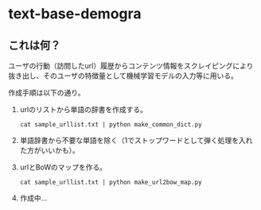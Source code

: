 # text-base-demogra

##  これは何？

ユーザの行動（訪問したurl）履歴からコンテンツ情報をスクレイピングにより抜き出し、そのユーザの特徴量として機械学習モデルの入力等に用いる。

作成手順は以下の通り。

1. urlのリストから単語の辞書を作成する。

   ```shell
   cat sample_urllist.txt | python make_common_dict.py
   ```

   

2. 単語辞書から不要な単語を除く（1でストップワードとして弾く処理を入れた方がいいかも）。

3. urlとBoWのマップを作る。

   ```shell
   cat sample_urllist.txt | python make_url2bow_map.py
   ```

   

4. 作成中...



